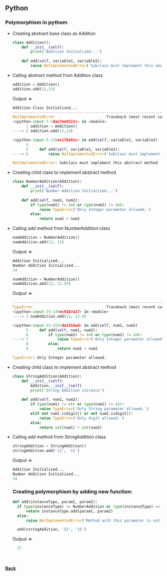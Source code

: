 ## Python
### Polymorphism in pythom

- Creating abstract base class as Addition
  ```python
  class Addition():
      def __init__(self):
          print('Addition Initialized...')
      
      def add(self, variable1, variable2):
          raise NotImplementedError('Subclass must implement this abstract method.')
  ```

- Calling abstract method from Addition class
  ```python
  addition = Addition()
  addition.add(12,13)
  ```
  Output =>
  ```python
  Addition Class Initialized...
  ---------------------------------------------------------------------------
  NotImplementedError                       Traceback (most recent call last)
  <ipython-input-7-5dac7ee9222c> in <module>
        1 addition = Addition()
  ----> 2 addition.add(12,13)
  
  <ipython-input-5-136ec17b261c> in add(self, variable1, variable2)
        4 
        5     def add(self, variable1, variable2):
  ----> 6         raise NotImplementedError('Subclass must implement this abstract method')
  
  NotImplementedError: Subclass must implement this abstract method
    ```

- Creating child class to implement abstract method
  ```python
  class NumberAddition(Addition):
      def __init__(self):
          print('Number Addition Initialized...')
          
      def add(self, num1, num2):
          if type(num1) != int or type(num2) != int:
              raise TypeError('Only Integer parameter allowed.')
          else:
              return num1 + num2
  ```
  
- Calling add method from NumberAddition class
  ```python
  numAddition = NumberAddition()
  numAddition.add(12, 12)
  ```
  Output =>
  ```python
  Addition Initialized...
  Number Addition Initialized...
  24
  ```
  
  ```python
  numAddition = NumberAddition()
  numAddition.add(12, 12.45)
  ```
  Output =>
  ```python
  ---------------------------------------------------------------------------
  TypeError                                 Traceback (most recent call last)
  <ipython-input-25-149ec91b7a27> in <module>
  ----> 1 numAddition.add(12, 12.4)
  
  <ipython-input-23-2245da1316ad> in add(self, num1, num2)
        5     def add(self, num1, num2):
        6         if type(num1) != int or type(num2) != int:
  ----> 7             raise TypeError('Only Integer parameter allowed.')
        8         else:
        9             return num1 + num2
  
  TypeError: Only Integer parameter allowed.
  ```
- Creating child class to implement abstract method
  ```python
  class StringAddition(Addition):
      def __init__(self):
          Addition.__init__(self)
          print('String Addition instance')
          
      def add(self, num1, num2):
          if type(num1) != str or type(num2) != str:
              raise TypeError('Only String parameter allowed.')
          elif not num1.isdigit() or not num2.isdigit(): 
              raise TypeError('Only digit allowed.')
          else:
              return int(num1) + int(num2)
  ```
  
- Calling add method from StringAddition class
  ```python
  stringAddition = StringAddition()
  stringAddition.add('12', '12')
  ```
  Output =>
  ```python
  Addition Initialized...
  Number Addition Initialized...
  24
  ```
  
  ### Creating polymorphism by adding new function:
  
  ```python
  def add(instanceType, param1, param2):
    if type(instanceType) == NumberAddition or type(instanceType) == StringAddition:
        return instanceType.add(param1, param2)
    else:
        raise NotImplementedError('Method with this parameter is not implemented.')
  ```
  
  ```python
    add(stringAddition, '12', '15')
  ```
  Output =>
  ```python
    27
  ```


<br/><br/>
[<i class="fa fa-arrow-left"></i> **Back**](/python-documentation/object_oriented_programming)
